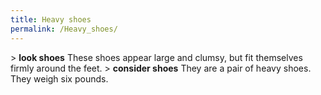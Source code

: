 ```yaml
---
title: Heavy shoes
permalink: /Heavy_shoes/
---
```


\> **look shoes**
These shoes appear large and clumsy, but fit themselves firmly around
the feet.
\> **consider shoes**
They are a pair of heavy shoes.
They weigh six pounds.
